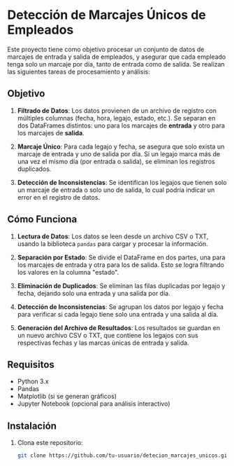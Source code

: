 # Detección de Marcajes Únicos de Empleados

Este proyecto tiene como objetivo procesar un conjunto de datos de marcajes de entrada y salida de empleados, y asegurar que cada empleado tenga solo un marcaje por día, tanto de entrada como de salida. Se realizan las siguientes tareas de procesamiento y análisis:

## Objetivo

1. **Filtrado de Datos**: Los datos provienen de un archivo de registro con múltiples columnas (fecha, hora, legajo, estado, etc.). Se separan en dos DataFrames distintos: uno para los marcajes de **entrada** y otro para los marcajes de **salida**.
   
2. **Marcaje Único**: Para cada legajo y fecha, se asegura que solo exista un marcaje de entrada y uno de salida por día. Si un legajo marca más de una vez el mismo día (por entrada o salida), se eliminan los registros duplicados.

3. **Detección de Inconsistencias**: Se identifican los legajos que tienen solo un marcaje de entrada o solo uno de salida, lo cual podría indicar un error en el registro de datos.

## Cómo Funciona

1. **Lectura de Datos**: Los datos se leen desde un archivo CSV o TXT, usando la biblioteca `pandas` para cargar y procesar la información.

2. **Separación por Estado**: Se divide el DataFrame en dos partes, una para los marcajes de entrada y otra para los de salida. Esto se logra filtrando los valores en la columna "estado".

3. **Eliminación de Duplicados**: Se eliminan las filas duplicadas por legajo y fecha, dejando solo una entrada y una salida por día.

4. **Detección de Inconsistencias**: Se agrupan los datos por legajo y fecha para verificar si cada legajo tiene solo una entrada y una salida al día.

5. **Generación del Archivo de Resultados**: Los resultados se guardan en un nuevo archivo CSV o TXT, que contiene los legajos con sus respectivas fechas y las marcas únicas de entrada y salida.

## Requisitos

- Python 3.x
- Pandas
- Matplotlib (si se generan gráficos)
- Jupyter Notebook (opcional para análisis interactivo)

## Instalación

1. Clona este repositorio:
   ```bash
   git clone https://github.com/tu-usuario/detecion_marcajes_unicos.git
